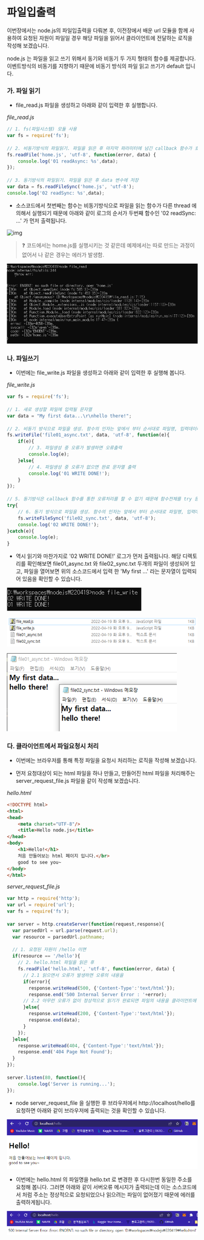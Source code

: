 # 파일입출력

이번장에서는 node.js의 파일입출력을 다뤄본 후, 이전장에서 배운 url 모듈을 함께 사용하여 요청된 자원이 파일일 경우 해당 파일을 읽어서 클라이언트에 전달하는 로직을 작성해 보겠습니다.

node.js 는 파일을 읽고 쓰기 위해서 동기와 비동기 두 가지 형태의 함수를 제공합니다. 이벤트방식의 비동기를 지향하기 때문에 비동기 방식의 파일 읽고 쓰기가 default 입니다.





### 가. 파일 읽기

- file_read.js 파일을 생성하고 아래와 같이 입력한 후 실행합니다.



*file_read.js*

```js
// 1. fs(파일시스템) 모듈 사용
var fs = require('fs');

// 2. 비동기방식의 파일읽기. 파일을 읽은 후 마지막 파라미터에 넘긴 callback 함수가 호출
fs.readFile('home.js', 'utf-8', function(error, data) {
    console.log('01 readAsync: %s',data);
});

// 3. 동기방식의 파일읽기. 파일을 읽은 후 data 변수에 저장
var data = fs.readFileSync('home.js', 'utf-8');
console.log('02 readSync: %s',data);
```



- 소스코드에서 첫번째는 함수는 비동기방식으로 파일을 읽는 함수가 다른 thread 에 의해서 실행되기 때문에 아래와 같이 로그의 순서가 두번째 함수인 '02 readSync: ...' 가 먼저 출력됩니다.

![img](https://javafa.gitbooks.io/nodejs_server_basic/content/assets/chapter9_cmd1.png)



> ❓ 코드에서는 home.js를 실행시키는 것 같은데 예제에서는 따로 만드는 과정이 없어서 나 같은 경우는 에러가 발생함.

![image-20220419213022072](capture/image-20220419213022072.png)





### 나. 파일쓰기

- 이번에는 file_write.js 파일을 생성하고 아래와 같이 입력한 후 실행해 봅니다.



*file_write.js*

```js
var fs = require('fs');

// 1. 새로 생성할 파일에 입력될 문자열
var data = "My first data...\r\nhello there!";

// 2. 비동기 방식으로 파일을 생성. 함수의 인자는 앞에서 부터 순서대로 파일명, 입력데이터, 인코딩, 콜백함수
fs.writeFile('file01_async.txt', data, 'utf-8', function(e){
    if(e){
        // 3. 파일생성 중 오류가 발생하면 오류출력
        console.log(e);
    }else{
        // 4. 파일생성 중 오류가 없으면 완료 문자열 출력
        console.log('01 WRITE DONE!');
    }
});

// 5. 동기방식은 callback 함수를 통한 오류처리를 할 수 없기 때문에 함수전체를 try 문으로 예외처리
try{
    // 6. 동기 방식으로 파일을 생성. 함수의 인자는 앞에서 부터 순서대로 파일명, 입력데이터, 인코딩
    fs.writeFileSync('file02_sync.txt', data, 'utf-8');
    console.log('02 WRITE DONE!');
}catch(e){
    console.log(e);
}
```

- 역시 읽기와 마찬가지로 '02 WRITE DONE!' 로그가 먼저 출력됩니다. 해당 디렉토리를 확인해보면 file01_async.txt 와 file02_sync.txt 두개의 파일이 생성되어 있고, 파일을 열어보면 위의 소스코드에서 입력 한 'My first ...' 라는 문자열이 입력되어 있음을 확인할 수 있습니다.

![image-20220419214002152](capture/image-20220419214002152.png)

![image-20220419214031822](capture/image-20220419214031822.png)

![image-20220419214124208](capture/image-20220419214124208.png)





### 다. 클라이언트에서 파일요청시 처리

- 이번에는 브라우저를 통해 특정 파일을 요청시 처리하는 로직을 작성해 보겠습니다.

- 먼저 요청대상이 되는 html 파일을 하나 만들고, 만들어진 html 파일을 처리해주는 server_request_file.js 파일을 같이 작성해 보겠습니다.



*hello.html*

```html
<!DOCTYPE html>
<html>
<head>
    <meta charset="UTF-8"/>
    <title>Hello node.js</title>
</head>
<body>
    <h1>Hello!</h1>
    처음 만들어보는 html 페이지 입니다.</br>
    good to see you~
</body>
</html>
```



*server_request_file.js*

```js
var http = require('http');
var url = require('url');
var fs = require('fs');

var server = http.createServer(function(request,response){
  var parsedUrl = url.parse(request.url);
  var resource = parsedUrl.pathname;

  // 1. 요청된 자원이 /hello 이면
  if(resource == '/hello'){
    // 2. hello.html 파일을 읽은 후
    fs.readFile('hello.html', 'utf-8', function(error, data) {
      // 2.1 읽으면서 오류가 발생하면 오류의 내용을
      if(error){
        response.writeHead(500, {'Content-Type':'text/html'});
        response.end('500 Internal Server Error : '+error);
      // 2.2 아무런 오류가 없이 정상적으로 읽기가 완료되면 파일의 내용을 클라이언트에 전달
      }else{
        response.writeHead(200, {'Content-Type':'text/html'});
        response.end(data);
      }
    });
  }else{
    response.writeHead(404, {'Content-Type':'text/html'});
    response.end('404 Page Not Found');
  }
});

server.listen(80, function(){
    console.log('Server is running...');
});
```



- node server_request_file 을 실행한 후 브라우저에서 http://localhost/hello를 요청하면 아래와 같이 브라우저에 출력되는 것을 확인할 수 있습니다.

![image-20220419215915085](capture/image-20220419215915085.png)



- 이번에는 hello.html 의 파일명을 hello.txt 로 변경한 후 다시한번 동일한 주소를 요청해 봅니다. 그러면 아래와 같이 서버오류 메시지가 출력되는데 이는 소스코드에서 처럼 주소는 정상적으로 요청되었으나 읽으려는 파일이 없어졌기 때문에 에러를 출력하게됩니다.

![image-20220419220128046](capture/image-20220419220128046.png)
